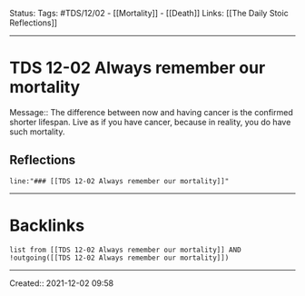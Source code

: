
 Status:
Tags: #TDS/12/02 - [[Mortality]] - [[Death]]
Links: [[The Daily Stoic Reflections]]
___
# TDS 12-02 Always remember our mortality
Message:: The difference between now and having cancer is the confirmed shorter lifespan. Live as if you have cancer, because in reality, you do have such mortality.

## Reflections
 ```query
line:"### [[TDS 12-02 Always remember our mortality]]"
```
___
# Backlinks
```dataview
list from [[TDS 12-02 Always remember our mortality]] AND !outgoing([[TDS 12-02 Always remember our mortality]])
```
___

Created:: 2021-12-02 09:58
